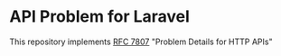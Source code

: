 # API Problem for Laravel

This repository implements [RFC 7807](https://www.rfc-editor.org/rfc/rfc7807.html)
"Problem Details for HTTP APIs"


